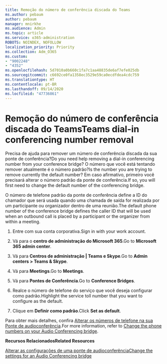 ```yaml
---
title: Remoção do número de conferência discada do Teams
ms.author: pebaum
author: pebaum
manager: mnirkhe
ms.audience: Admin
ms.topic: article
ms.service: o365-administration
ROBOTS: NOINDEX, NOFOLLOW
localization_priority: Priority
ms.collection: Adm_O365
ms.custom:
- "9002248"
- "4352"
ms.openlocfilehash: 5d7010a0b660c1fa7c1aa48835de6af7efe025db
ms.sourcegitcommit: c6692ce0fa1358ec3529e59ca0ecdfdea4cdc759
ms.translationtype: HT
ms.contentlocale: pt-BR
ms.lasthandoff: 09/14/2020
ms.locfileid: "47736861"
---
```

# <a name="teams-dial-in-conferencing-number-removal"></a><span data-ttu-id="47b94-102">Remoção do número de conferência discada do Teams</span><span class="sxs-lookup"><span data-stu-id="47b94-102">Teams dial-in conferencing number removal</span></span>

<span data-ttu-id="47b94-103">Precisa de ajuda para remover um número de conferência discada da sua ponte de conferência?</span><span class="sxs-lookup"><span data-stu-id="47b94-103">Do you need help removing a dial-in conferencing number from your conference bridge?</span></span> <span data-ttu-id="47b94-104">O número que você está tentando remover atualmente é o número padrão?</span><span class="sxs-lookup"><span data-stu-id="47b94-104">Is the number you are trying to remove currently the default number?</span></span> <span data-ttu-id="47b94-105">Em caso afirmativo, primeiro você precisará alterar o número padrão da ponte de conferência.</span><span class="sxs-lookup"><span data-stu-id="47b94-105">If so, you will first need to change the default number of the conferencing bridge.</span></span>

<span data-ttu-id="47b94-106">O número de telefone padrão da ponte de conferência define a ID do chamador que será usada quando uma chamada de saída for realizada por um participante ou organizador dentro de uma reunião.</span><span class="sxs-lookup"><span data-stu-id="47b94-106">The default phone number of the conference bridge defines the caller ID that will be used when an outbound call is placed by a participant or the organizer from within a meeting.</span></span>

1. <span data-ttu-id="47b94-107">Entre com sua conta corporativa.</span><span class="sxs-lookup"><span data-stu-id="47b94-107">Sign in with your work account.</span></span>

2. <span data-ttu-id="47b94-108">Vá para o **centro de administração do Microsoft 365**.</span><span class="sxs-lookup"><span data-stu-id="47b94-108">Go to **Microsoft 365 admin center**.</span></span>

3. <span data-ttu-id="47b94-109">Vá para **Centros de administração | Teams e Skype**.</span><span class="sxs-lookup"><span data-stu-id="47b94-109">Go to **Admin centers > Teams & Skype**.</span></span>

4. <span data-ttu-id="47b94-110">Vá para **Meetings**.</span><span class="sxs-lookup"><span data-stu-id="47b94-110">Go to **Meetings**.</span></span>

5. <span data-ttu-id="47b94-111">Vá para **Pontes de Conferência**.</span><span class="sxs-lookup"><span data-stu-id="47b94-111">Go to **Conference Bridges**.</span></span>

6. <span data-ttu-id="47b94-112">Realce o número de telefone do serviço que você deseja configurar como padrão.</span><span class="sxs-lookup"><span data-stu-id="47b94-112">Highlight the service toll number that you want to configure as the default.</span></span>

7. <span data-ttu-id="47b94-113">Clique em **Definir como padrão**.</span><span class="sxs-lookup"><span data-stu-id="47b94-113">Click **Set as default**.</span></span>

<span data-ttu-id="47b94-114">Para obter mais detalhes, confira [Alterar os números de telefone na sua Ponte de audioconferência](https://docs.microsoft.com/microsoftteams/change-the-phone-numbers-on-your-audio-conferencing-bridge).</span><span class="sxs-lookup"><span data-stu-id="47b94-114">For more information, refer to [Change the phone numbers on your Audio Conferencing bridge](https://docs.microsoft.com/microsoftteams/change-the-phone-numbers-on-your-audio-conferencing-bridge).</span></span>

<span data-ttu-id="47b94-115">**Recursos Relacionados**</span><span class="sxs-lookup"><span data-stu-id="47b94-115">**Related Resources**</span></span>

[<span data-ttu-id="47b94-116">Alterar as configurações de uma ponte de audioconferência</span><span class="sxs-lookup"><span data-stu-id="47b94-116">Change the settings for an Audio Conferencing bridge</span></span>](https://docs.microsoft.com/microsoftteams/change-the-settings-for-an-audio-conferencing-bridge)
